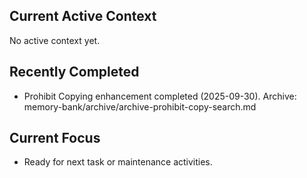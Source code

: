 ## Current Active Context

No active context yet.

## Recently Completed
- Prohibit Copying enhancement completed (2025-09-30). Archive: memory-bank/archive/archive-prohibit-copy-search.md

## Current Focus
- Ready for next task or maintenance activities.
